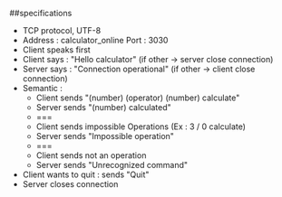 ##specifications

* TCP protocol, UTF-8
* Address : calculator_online Port : 3030
* Client speaks first
* Client says : "Hello calculator" (if other -> server close connection)
* Server says : "Connection operational" (if other -> client close connection)
* Semantic :
    * Client sends "(number) (operator) (number) calculate"
    * Server sends "(number) calculated"
    * ===  
    * Client sends impossible Operations (Ex : 3 / 0 calculate)
    * Server sends "Impossible operation"
    * ===
    * Client sends not an operation
    * Server sends "Unrecognized command"
* Client wants to quit : sends "Quit"
* Server closes connection
